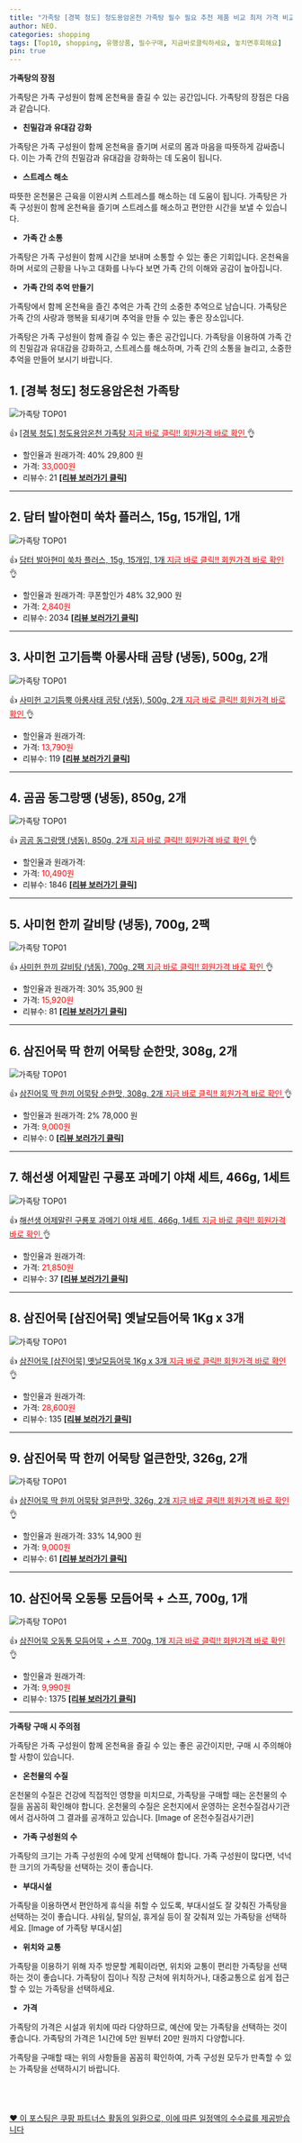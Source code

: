 ```yaml
---
title: "가족탕 [경북 청도] 청도용암온천 가족탕 필수 필요 추천 제품 비교 최저 가격 비교 장점 구매 후기 구매평"
author: NEO.
categories: shopping
tags: [Top10, shopping, 유행상품, 필수구매, 지금바로클릭하세요, 놓치면후회해요]
pin: true
---
```

**가족탕의 장점**

가족탕은 가족 구성원이 함께 온천욕을 즐길 수 있는 공간입니다. 가족탕의 장점은 다음과 같습니다.

* **친밀감과 유대감 강화**

가족탕은 가족 구성원이 함께 온천욕을 즐기며 서로의 몸과 마음을 따뜻하게 감싸줍니다. 이는 가족 간의 친밀감과 유대감을 강화하는 데 도움이 됩니다.

* **스트레스 해소**

따뜻한 온천물은 근육을 이완시켜 스트레스를 해소하는 데 도움이 됩니다. 가족탕은 가족 구성원이 함께 온천욕을 즐기며 스트레스를 해소하고 편안한 시간을 보낼 수 있습니다.

* **가족 간 소통**

가족탕은 가족 구성원이 함께 시간을 보내며 소통할 수 있는 좋은 기회입니다. 온천욕을 하며 서로의 근황을 나누고 대화를 나누다 보면 가족 간의 이해와 공감이 높아집니다.

* **가족 간의 추억 만들기**

가족탕에서 함께 온천욕을 즐긴 추억은 가족 간의 소중한 추억으로 남습니다. 가족탕은 가족 간의 사랑과 행복을 되새기며 추억을 만들 수 있는 좋은 장소입니다.

가족탕은 가족 구성원이 함께 즐길 수 있는 좋은 공간입니다. 가족탕을 이용하여 가족 간의 친밀감과 유대감을 강화하고, 스트레스를 해소하며, 가족 간의 소통을 늘리고, 소중한 추억을 만들어 보시기 바랍니다.

   

## 1. [경북 청도] 청도용암온천 가족탕

![가족탕 TOP01](https://thumbnail7.coupangcdn.com/thumbnails/remote/490x490ex/image/travel_reactor/travelSeller/common/A00351263/3d4a1a44-0682-429a-a8fa-6aa1e205cb8b.jpg)


👍 [[경북 청도] 청도용암온천 가족탕 <font color=red> 지금 바로 클릭!! 회원가격 바로 확인 </font> ](https://link.coupang.com/re/AFFTDP?lptag=AF3617701&subid=GithubCoopas&pageKey=10000002609330&traceid=V0-153&itemId=None&vendorItemId=None) 👌 


- 할인율과 원래가격: 40%  29,800   원
- 가격: <span style='color:red'>33,000원</span>
- 리뷰수: 21  [**[리뷰 보러가기 클릭]**](https://link.coupang.com/re/AFFTDP?lptag=AF3617701&subid=GithubCoopas&pageKey=10000002609330&traceid=V0-153&itemId=None&vendorItemId=None)

---


   

## 2. 담터 발아현미 쑥차 플러스, 15g, 15개입, 1개

![가족탕 TOP01](https://thumbnail6.coupangcdn.com/thumbnails/remote/490x490ex/image/retail/images/726867431105432-b5345aae-1714-4158-8ad9-5e8ba8f14720.jpg)


👍 [담터 발아현미 쑥차 플러스, 15g, 15개입, 1개 <font color=red> 지금 바로 클릭!! 회원가격 바로 확인 </font> ](https://link.coupang.com/re/AFFSDP?lptag=AF3617701&subid=GithubCoopas&pageKey=6396437292&traceid=V0-153&itemId=14046955869&vendorItemId=3000136204) 👌 


- 할인율과 원래가격: 쿠폰할인가 48%  32,900   원
- 가격: <span style='color:red'>2,840원</span>
- 리뷰수: 2034  [**[리뷰 보러가기 클릭]**](https://link.coupang.com/re/AFFSDP?lptag=AF3617701&subid=GithubCoopas&pageKey=6396437292&traceid=V0-153&itemId=14046955869&vendorItemId=3000136204)

---


   

## 3. 사미헌 고기듬뿍 아롱사태 곰탕 (냉동), 500g, 2개

![가족탕 TOP01](https://thumbnail9.coupangcdn.com/thumbnails/remote/490x490ex/image/retail/images/74dc12b5-8aa0-48d3-a84d-3109f6915dfa6114129169522324023.png)


👍 [사미헌 고기듬뿍 아롱사태 곰탕 (냉동), 500g, 2개 <font color=red> 지금 바로 클릭!! 회원가격 바로 확인 </font> ](https://link.coupang.com/re/AFFSDP?lptag=AF3617701&subid=GithubCoopas&pageKey=6348681905&traceid=V0-153&itemId=19225482393&vendorItemId=86342131085) 👌 


- 할인율과 원래가격: 
- 가격: <span style='color:red'>13,790원</span>
- 리뷰수: 119  [**[리뷰 보러가기 클릭]**](https://link.coupang.com/re/AFFSDP?lptag=AF3617701&subid=GithubCoopas&pageKey=6348681905&traceid=V0-153&itemId=19225482393&vendorItemId=86342131085)

---


   

## 4. 곰곰 동그랑땡 (냉동), 850g, 2개

![가족탕 TOP01](https://thumbnail7.coupangcdn.com/thumbnails/remote/490x490ex/image/retail/images/3024537136926918-9ffc9df6-3519-4f5f-bf87-b760250ecd14.jpg)


👍 [곰곰 동그랑땡 (냉동), 850g, 2개 <font color=red> 지금 바로 클릭!! 회원가격 바로 확인 </font> ](https://link.coupang.com/re/AFFSDP?lptag=AF3617701&subid=GithubCoopas&pageKey=1608824364&traceid=V0-153&itemId=19223675292&vendorItemId=86340360846) 👌 


- 할인율과 원래가격: 
- 가격: <span style='color:red'>10,490원</span>
- 리뷰수: 1846  [**[리뷰 보러가기 클릭]**](https://link.coupang.com/re/AFFSDP?lptag=AF3617701&subid=GithubCoopas&pageKey=1608824364&traceid=V0-153&itemId=19223675292&vendorItemId=86340360846)

---


   

## 5. 사미헌 한끼 갈비탕 (냉동), 700g, 2팩

![가족탕 TOP01](https://thumbnail7.coupangcdn.com/thumbnails/remote/490x490ex/image/retail/images/3275172835164857-e67c5c0f-416e-4fd6-a36c-39a62e836c66.jpg)


👍 [사미헌 한끼 갈비탕 (냉동), 700g, 2팩 <font color=red> 지금 바로 클릭!! 회원가격 바로 확인 </font> ](https://link.coupang.com/re/AFFSDP?lptag=AF3617701&subid=GithubCoopas&pageKey=6293640082&traceid=V0-153&itemId=12977312730&vendorItemId=80241265625) 👌 


- 할인율과 원래가격: 30%  35,900   원
- 가격: <span style='color:red'>15,920원</span>
- 리뷰수: 81  [**[리뷰 보러가기 클릭]**](https://link.coupang.com/re/AFFSDP?lptag=AF3617701&subid=GithubCoopas&pageKey=6293640082&traceid=V0-153&itemId=12977312730&vendorItemId=80241265625)

---


   

## 6. 삼진어묵 딱 한끼 어묵탕 순한맛, 308g, 2개

![가족탕 TOP01](https://thumbnail6.coupangcdn.com/thumbnails/remote/490x490ex/image/retail/images/1645326561029530-4f873356-99f4-476f-bd8b-a482ff8633b2.jpg)


👍 [삼진어묵 딱 한끼 어묵탕 순한맛, 308g, 2개 <font color=red> 지금 바로 클릭!! 회원가격 바로 확인 </font> ](https://link.coupang.com/re/AFFSDP?lptag=AF3617701&subid=GithubCoopas&pageKey=6250687188&traceid=V0-153&itemId=12668956813&vendorItemId=79936094817) 👌 


- 할인율과 원래가격: 2%  78,000   원
- 가격: <span style='color:red'>9,000원</span>
- 리뷰수: 0  [**[리뷰 보러가기 클릭]**](https://link.coupang.com/re/AFFSDP?lptag=AF3617701&subid=GithubCoopas&pageKey=6250687188&traceid=V0-153&itemId=12668956813&vendorItemId=79936094817)

---


   

## 7. 해선생 어제말린 구룡포 과메기 야채 세트, 466g, 1세트

![가족탕 TOP01](https://thumbnail6.coupangcdn.com/thumbnails/remote/490x490ex/image/retail/images/2022/11/09/13/5/8e96526c-7e90-4244-a6a2-29797de57e52.jpg)


👍 [해선생 어제말린 구룡포 과메기 야채 세트, 466g, 1세트 <font color=red> 지금 바로 클릭!! 회원가격 바로 확인 </font> ](https://link.coupang.com/re/AFFSDP?lptag=AF3617701&subid=GithubCoopas&pageKey=6973806163&traceid=V0-153&itemId=17016788707&vendorItemId=84192476094) 👌 


- 할인율과 원래가격: 
- 가격: <span style='color:red'>21,850원</span>
- 리뷰수: 37  [**[리뷰 보러가기 클릭]**](https://link.coupang.com/re/AFFSDP?lptag=AF3617701&subid=GithubCoopas&pageKey=6973806163&traceid=V0-153&itemId=17016788707&vendorItemId=84192476094)

---


   

## 8. 삼진어묵 [삼진어묵] 옛날모듬어묵 1Kg x 3개

![가족탕 TOP01](https://thumbnail10.coupangcdn.com/thumbnails/remote/490x490ex/image/vendor_inventory/5afd/51ca5a28fb452879e7bbdc128f6a4891ad073be6a6546191ebd3645ba17e.jpg)


👍 [삼진어묵 [삼진어묵] 옛날모듬어묵 1Kg x 3개 <font color=red> 지금 바로 클릭!! 회원가격 바로 확인 </font> ](https://link.coupang.com/re/AFFSDP?lptag=AF3617701&subid=GithubCoopas&pageKey=7024910755&traceid=V0-153&itemId=17316385325&vendorItemId=80946595075) 👌 


- 할인율과 원래가격: 
- 가격: <span style='color:red'>28,600원</span>
- 리뷰수: 135  [**[리뷰 보러가기 클릭]**](https://link.coupang.com/re/AFFSDP?lptag=AF3617701&subid=GithubCoopas&pageKey=7024910755&traceid=V0-153&itemId=17316385325&vendorItemId=80946595075)

---


   

## 9. 삼진어묵 딱 한끼 어묵탕 얼큰한맛, 326g, 2개

![가족탕 TOP01](https://thumbnail9.coupangcdn.com/thumbnails/remote/490x490ex/image/retail/images/152241039959021-0d8fa474-75a2-4da4-8456-97b07bf2007a.jpg)


👍 [삼진어묵 딱 한끼 어묵탕 얼큰한맛, 326g, 2개 <font color=red> 지금 바로 클릭!! 회원가격 바로 확인 </font> ](https://link.coupang.com/re/AFFSDP?lptag=AF3617701&subid=GithubCoopas&pageKey=6256565623&traceid=V0-153&itemId=12714872585&vendorItemId=79981644825) 👌 


- 할인율과 원래가격: 33%  14,900   원
- 가격: <span style='color:red'>9,000원</span>
- 리뷰수: 61  [**[리뷰 보러가기 클릭]**](https://link.coupang.com/re/AFFSDP?lptag=AF3617701&subid=GithubCoopas&pageKey=6256565623&traceid=V0-153&itemId=12714872585&vendorItemId=79981644825)

---


   

## 10. 삼진어묵 오동통 모듬어묵 + 스프, 700g, 1개

![가족탕 TOP01](https://thumbnail6.coupangcdn.com/thumbnails/remote/490x490ex/image/retail/images/1087986982284131-19f1fb6a-c703-49ce-8068-5e23f7effcee.jpg)


👍 [삼진어묵 오동통 모듬어묵 + 스프, 700g, 1개 <font color=red> 지금 바로 클릭!! 회원가격 바로 확인 </font> ](https://link.coupang.com/re/AFFSDP?lptag=AF3617701&subid=GithubCoopas&pageKey=7324843040&traceid=V0-153&itemId=18794089984&vendorItemId=85925085814) 👌 


- 할인율과 원래가격: 
- 가격: <span style='color:red'>9,990원</span>
- 리뷰수: 1375  [**[리뷰 보러가기 클릭]**](https://link.coupang.com/re/AFFSDP?lptag=AF3617701&subid=GithubCoopas&pageKey=7324843040&traceid=V0-153&itemId=18794089984&vendorItemId=85925085814)

---
**가족탕 구매 시 주의점**

가족탕은 가족 구성원이 함께 온천욕을 즐길 수 있는 좋은 공간이지만, 구매 시 주의해야 할 사항이 있습니다.

* **온천물의 수질**

온천물의 수질은 건강에 직접적인 영향을 미치므로, 가족탕을 구매할 때는 온천물의 수질을 꼼꼼히 확인해야 합니다. 온천물의 수질은 온천지에서 운영하는 온천수질검사기관에서 검사하여 그 결과를 공개하고 있습니다.
[Image of 온천수질검사기관]

* **가족 구성원의 수**

가족탕의 크기는 가족 구성원의 수에 맞게 선택해야 합니다. 가족 구성원이 많다면, 넉넉한 크기의 가족탕을 선택하는 것이 좋습니다.

* **부대시설**

가족탕을 이용하면서 편안하게 휴식을 취할 수 있도록, 부대시설도 잘 갖춰진 가족탕을 선택하는 것이 좋습니다. 샤워실, 탈의실, 휴게실 등이 잘 갖춰져 있는 가족탕을 선택하세요.
[Image of 가족탕 부대시설]

* **위치와 교통**

가족탕을 이용하기 위해 자주 방문할 계획이라면, 위치와 교통이 편리한 가족탕을 선택하는 것이 좋습니다. 가족탕이 집이나 직장 근처에 위치하거나, 대중교통으로 쉽게 접근할 수 있는 가족탕을 선택하세요.

* **가격**

가족탕의 가격은 시설과 위치에 따라 다양하므로, 예산에 맞는 가족탕을 선택하는 것이 좋습니다. 가족탕의 가격은 1시간에 5만 원부터 20만 원까지 다양합니다.

가족탕을 구매할 때는 위의 사항들을 꼼꼼히 확인하여, 가족 구성원 모두가 만족할 수 있는 가족탕을 선택하시기 바랍니다.<br><br><br><br><br> [ ❤  이 포스팅은 쿠팡 파트너스 활동의 일환으로, 이에 따른 일정액의 수수료를 제공받습니다](https://link.coupang.com/a/bcEFyh)